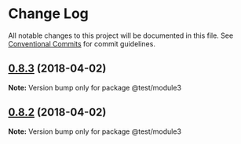 # Change Log

All notable changes to this project will be documented in this file.
See [Conventional Commits](https://conventionalcommits.org) for commit guidelines.

<a name="0.8.3"></a>
## [0.8.3](https://github.com/iarroyo/custom-monorepo/compare/@test/module3@0.8.2...@test/module3@0.8.3) (2018-04-02)





**Note:** Version bump only for package @test/module3

<a name="0.8.2"></a>
## [0.8.2](https://github.com/iarroyo/custom-monorepo/compare/@test/module3@0.8.2-0...@test/module3@0.8.2) (2018-04-02)





**Note:** Version bump only for package @test/module3
